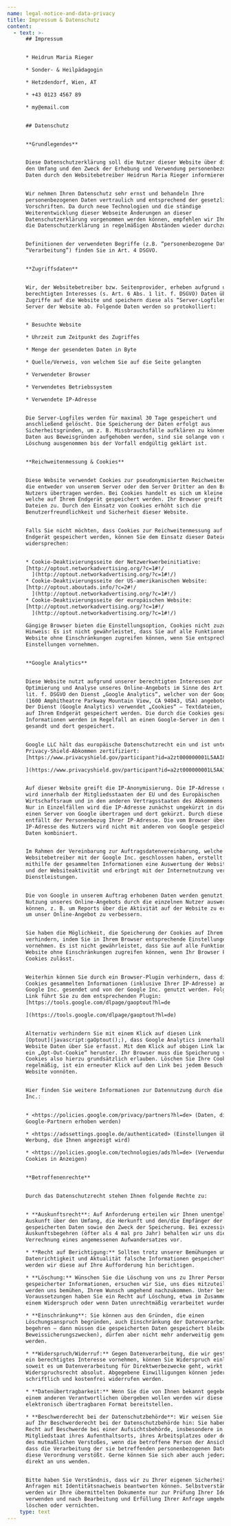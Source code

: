 ```yaml
---
name: legal-notice-and-data-privacy
title: Impressum & Datenschutz
content:
  - text: >-
      ## Impressum


      * Heidrun Maria Rieger

      * Sonder- & Heilpädagogin

      * Hetzdendorf, Wien, AT

      * +43 0123 4567 89

      * my@email.com


      ## Datenschutz


      **Grundlegendes**


      Diese Datenschutzerklärung soll die Nutzer dieser Website über die Art,
      den Umfang und den Zweck der Erhebung und Verwendung personenbezogener
      Daten durch den Websitebetreiber Heidrun Maria Rieger informieren.


      Wir nehmen Ihren Datenschutz sehr ernst und behandeln Ihre
      personenbezogenen Daten vertraulich und entsprechend der gesetzlichen
      Vorschriften. Da durch neue Technologien und die ständige
      Weiterentwicklung dieser Webseite Änderungen an dieser
      Datenschutzerklärung vorgenommen werden können, empfehlen wir Ihnen sich
      die Datenschutzerklärung in regelmäßigen Abständen wieder durchzulesen.


      Definitionen der verwendeten Begriffe (z.B. “personenbezogene Daten” oder
      “Verarbeitung”) finden Sie in Art. 4 DSGVO.


      **Zugriffsdaten**


      Wir, der Websitebetreiber bzw. Seitenprovider, erheben aufgrund unseres
      berechtigten Interesses (s. Art. 6 Abs. 1 lit. f. DSGVO) Daten über
      Zugriffe auf die Website und speichern diese als “Server-Logfiles” auf dem
      Server der Website ab. Folgende Daten werden so protokolliert:


      * Besuchte Website

      * Uhrzeit zum Zeitpunkt des Zugriffes

      * Menge der gesendeten Daten in Byte

      * Quelle/Verweis, von welchem Sie auf die Seite gelangten

      * Verwendeter Browser

      * Verwendetes Betriebssystem

      * Verwendete IP-Adresse


      Die Server-Logfiles werden für maximal 30 Tage gespeichert und
      anschließend gelöscht. Die Speicherung der Daten erfolgt aus
      Sicherheitsgründen, um z. B. Missbrauchsfälle aufklären zu können. Müssen
      Daten aus Beweisgründen aufgehoben werden, sind sie solange von der
      Löschung ausgenommen bis der Vorfall endgültig geklärt ist.


      **Reichweitenmessung & Cookies**


      Diese Website verwendet Cookies zur pseudonymisierten Reichweitenmessung,
      die entweder von unserem Server oder dem Server Dritter an den Browser des
      Nutzers übertragen werden. Bei Cookies handelt es sich um kleine Dateien,
      welche auf Ihrem Endgerät gespeichert werden. Ihr Browser greift auf diese
      Dateien zu. Durch den Einsatz von Cookies erhöht sich die
      Benutzerfreundlichkeit und Sicherheit dieser Website.


      Falls Sie nicht möchten, dass Cookies zur Reichweitenmessung auf Ihrem
      Endgerät gespeichert werden, können Sie dem Einsatz dieser Dateien hier
      widersprechen:


      * Cookie-Deaktivierungsseite der Netzwerkwerbeinitiative:
      [http://optout.networkadvertising.org/?c=1#!/
        ](http://optout.networkadvertising.org/?c=1#!/)
      * Cookie-Deaktivierungsseite der US-amerikanischen Website:
      [http://optout.aboutads.info/?c=2#!/
        ](http://optout.networkadvertising.org/?c=1#!/)
      * Cookie-Deaktivierungsseite der europäischen Website:
      [http://optout.networkadvertising.org/?c=1#!/
        ](http://optout.networkadvertising.org/?c=1#!/)

      Gängige Browser bieten die Einstellungsoption, Cookies nicht zuzulassen.
      Hinweis: Es ist nicht gewährleistet, dass Sie auf alle Funktionen dieser
      Website ohne Einschränkungen zugreifen können, wenn Sie entsprechende
      Einstellungen vornehmen.


      **Google Analytics**


      Diese Website nutzt aufgrund unserer berechtigten Interessen zur
      Optimierung und Analyse unseres Online-Angebots im Sinne des Art. 6 Abs. 1
      lit. f. DSGVO den Dienst „Google Analytics“, welcher von der Google Inc.
      (1600 Amphitheatre Parkway Mountain View, CA 94043, USA) angeboten wird.
      Der Dienst (Google Analytics) verwendet „Cookies“ – Textdateien, welche
      auf Ihrem Endgerät gespeichert werden. Die durch die Cookies gesammelten
      Informationen werden im Regelfall an einen Google-Server in den USA
      gesandt und dort gespeichert.


      Google LLC hält das europäische Datenschutzrecht ein und ist unter dem
      Privacy-Shield-Abkommen zertifiziert:
      [https://www.privacyshield.gov/participant?id=a2zt000000001L5AAI&status=Active

      ](https://www.privacyshield.gov/participant?id=a2zt000000001L5AAI&status=Active)


      Auf dieser Website greift die IP-Anonymisierung. Die IP-Adresse der Nutzer
      wird innerhalb der Mitgliedsstaaten der EU und des Europäischen
      Wirtschaftsraum und in den anderen Vertragsstaaten des Abkommens gekürzt.
      Nur in Einzelfällen wird die IP-Adresse zunächst ungekürzt in die USA an
      einen Server von Google übertragen und dort gekürzt. Durch diese Kürzung
      entfällt der Personenbezug Ihrer IP-Adresse. Die vom Browser übermittelte
      IP-Adresse des Nutzers wird nicht mit anderen von Google gespeicherten
      Daten kombiniert.


      Im Rahmen der Vereinbarung zur Auftragsdatenvereinbarung, welche wir als
      Websitebetreiber mit der Google Inc. geschlossen haben, erstellt diese
      mithilfe der gesammelten Informationen eine Auswertung der Websitenutzung
      und der Websiteaktivität und erbringt mit der Internetnutzung verbundene
      Dienstleistungen.


      Die von Google in unserem Auftrag erhobenen Daten werden genutzt, um die
      Nutzung unseres Online-Angebots durch die einzelnen Nutzer auswerten zu
      können, z. B. um Reports über die Aktivität auf der Website zu erstellen,
      um unser Online-Angebot zu verbessern.


      Sie haben die Möglichkeit, die Speicherung der Cookies auf Ihrem Gerät zu
      verhindern, indem Sie in Ihrem Browser entsprechende Einstellungen
      vornehmen. Es ist nicht gewährleistet, dass Sie auf alle Funktionen dieser
      Website ohne Einschränkungen zugreifen können, wenn Ihr Browser keine
      Cookies zulässt.


      Weiterhin können Sie durch ein Browser-Plugin verhindern, dass die durch
      Cookies gesammelten Informationen (inklusive Ihrer IP-Adresse) an die
      Google Inc. gesendet und von der Google Inc. genutzt werden. Folgender
      Link führt Sie zu dem entsprechenden Plugin:
      [https://tools.google.com/dlpage/gaoptout?hl=de

      ](https://tools.google.com/dlpage/gaoptout?hl=de)


      Alternativ verhindern Sie mit einem Klick auf diesen Link
      [Optout](javascript:gaOptout();), dass Google Analytics innerhalb dieser
      Website Daten über Sie erfasst. Mit dem Klick auf obigen Link laden Sie
      ein „Opt-Out-Cookie“ herunter. Ihr Browser muss die Speicherung von
      Cookies also hierzu grundsätzlich erlauben. Löschen Sie Ihre Cookies
      regelmäßig, ist ein erneuter Klick auf den Link bei jedem Besuch dieser
      Website vonnöten.


      Hier finden Sie weitere Informationen zur Datennutzung durch die Google
      Inc.:


      * <https://policies.google.com/privacy/partners?hl=de> (Daten, die von
      Google-Partnern erhoben werden)

      * <https://adssettings.google.de/authenticated> (Einstellungen über
      Werbung, die Ihnen angezeigt wird)

      * <https://policies.google.com/technologies/ads?hl=de> (Verwendung von
      Cookies in Anzeigen)


      **Betroffenenrechte**


      Durch das Datenschutzrecht stehen Ihnen folgende Rechte zu:


      * **Auskunftsrecht**: Auf Anforderung erteilen wir Ihnen unentgeltlich
      Auskunft über den Umfang, die Herkunft und den/die Empfänger der
      gespeicherten Daten sowie den Zweck der Speicherung. Bei exzessiven
      Auskunftsbegehren (öfter als 4 mal pro Jahr) behalten wir uns die
      Verrechnung eines angemessenen Aufwandersatzes vor.

      * **Recht auf Berichtigung:** Sollten trotz unserer Bemühungen um
      Datenrichtigkeit und Aktualität falsche Informationen gespeichert sein,
      werden wir diese auf Ihre Aufforderung hin berichtigen.

      * **Löschung:** Wünschen Sie die Löschung von uns zu Ihrer Person
      gespeicherter Informationen, ersuchen wir Sie, uns dies mitzuteilen. Wir
      werden uns bemühen, Ihrem Wunsch umgehend nachzukommen. Unter bestimmten
      Voraussetzungen haben Sie ein Recht auf Löschung, etwa im Zusammenhang mit
      einem Widerspruch oder wenn Daten unrechtmäßig verarbeitet wurden.

      * **Einschränkung**: Sie können aus den Gründen, die einen
      Löschungsanspruch begründen, auch Einschränkung der Datenverarbeitung
      begehren – dann müssen die gespeicherten Daten gespeichert bleiben (zB zu
      Beweissicherungszwecken), dürfen aber nicht mehr anderweitig genutzt
      werden.

      * **Widerspruch/Widerruf:** Gegen Datenverarbeitung, die wir gestützt auf
      ein berechtigtes Interesse vornehmen, können Sie Widerspruch einlegen –
      soweit es um Datenverarbeitung für Direktwerbezwecke geht, wirkt dieses
      Widerspruchsrecht absolut. Abgegebene Einwilligungen können jederzeit
      schriftlich und kostenfrei widerrufen werden.

      * **Datenübertragbarkeit:** Wenn Sie die von Ihnen bekannt gegebenen Daten
      einem anderen Verantwortlichen übergeben wollen werden wir diese in einem
      elektronisch übertragbaren Format bereitstellen.

      * **Beschwerderecht bei der Datenschutzbehörde**: Wir weisen Sie weiters
      auf Ihr Beschwerderecht bei der Datenschutzbehörde hin: Sie haben das
      Recht auf Beschwerde bei einer Aufsichtsbehörde, insbesondere in dem
      Mitgliedstaat ihres Aufenthaltsorts, ihres Arbeitsplatzes oder des Orts
      des mutmaßlichen Verstoßes, wenn die betroffene Person der Ansicht ist,
      dass die Verarbeitung der sie betreffenden personenbezogenen Daten gegen
      diese Verordnung verstößt. Gerne können Sie sich aber auch jederzeit
      direkt an uns wenden.


      Bitte haben Sie Verständnis, dass wir zu Ihrer eigenen Sicherheit nur
      Anfragen mit Identitätsnachweis beantworten können. Selbstverständlich
      werden wir Ihre übermittelten Dokumente nur zur Prüfung Ihrer Identität
      verwenden und nach Bearbeitung und Erfüllung Ihrer Anfrage umgehend
      löschen oder vernichten.
    type: text
---
```


